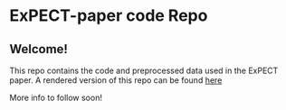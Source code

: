 # ExPECT-paper code Repo

## Welcome!

This repo contains the code and preprocessed data used in the ExPECT paper. 
A rendered version of this repo can be found [here](https://bravgaev.github.io/ExPECT-analysis/expect_main.html)

More info to follow soon!
